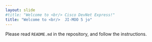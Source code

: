 ```yaml
---
layout: slide
#title: "Welcome to <br/> Cisco DevNet Express!"
title: "Welcome to <br/>  JI-MOO 5 jo"
---
```



Please read `README.md` in the repository, and follow the instructions.
